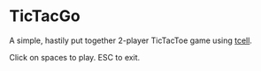 # TicTacGo

A simple, hastily put together 2-player TicTacToe game using [tcell](https://github.com/gdamore/tcell).

Click on spaces to play.
ESC to exit.
